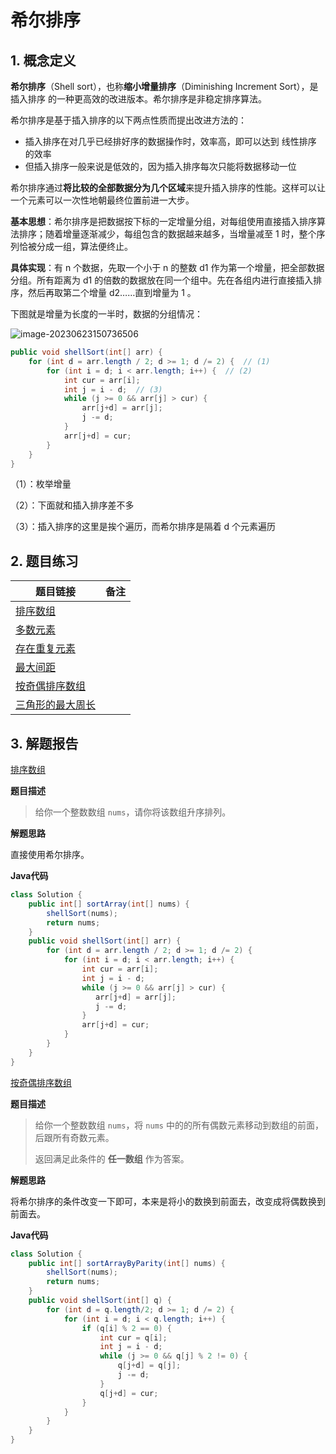 # 希尔排序

## 1. 概念定义

**希尔排序**（Shell sort），也称**缩小增量排序**（Diminishing Increment Sort），是 插入排序 的一种更高效的改进版本。希尔排序是非稳定排序算法。

希尔排序是基于插入排序的以下两点性质而提出改进方法的：

- 插入排序在对几乎已经排好序的数据操作时，效率高，即可以达到 线性排序 的效率
- 但插入排序一般来说是低效的，因为插入排序每次只能将数据移动一位



希尔排序通过**将比较的全部数据分为几个区域**来提升插入排序的性能。这样可以让一个元素可以一次性地朝最终位置前进一大步。



**基本思想**：希尔排序是把数据按下标的一定增量分组，对每组使用直接插入排序算法排序；随着增量逐渐减少，每组包含的数据越来越多，当增量减至 1 时，整个序列恰被分成一组，算法便终止。



**具体实现**：有 n 个数据，先取一个小于 n 的整数 d1 作为第一个增量，把全部数据分组。所有距离为 d1 的倍数的数据放在同一个组中。先在各组内进行直接插入排序，然后再取第二个增量 d2……直到增量为 1 。

下图就是增量为长度的一半时，数据的分组情况：

![image-20230623150736506](https://gitee.com/LowProfile666/image-bed/raw/master/img/image-20230623150736506.png)

```java
public void shellSort(int[] arr) {
    for (int d = arr.length / 2; d >= 1; d /= 2) {  // (1)
        for (int i = d; i < arr.length; i++) {  // (2)
            int cur = arr[i];
            int j = i - d;  // (3)
            while (j >= 0 && arr[j] > cur) {
                arr[j+d] = arr[j];
                j -= d; 
            }
            arr[j+d] = cur;
        }
    }
}
```

（1）：枚举增量

（2）：下面就和插入排序差不多

（3）：插入排序的这里是挨个遍历，而希尔排序是隔着 d 个元素遍历

## 2. 题目练习

| 题目链接                                                     | 备注 |
| ------------------------------------------------------------ | ---- |
| [排序数组](https://leetcode-cn.com/problems/sort-an-array/)  |      |
| [多数元素](https://leetcode-cn.com/problems/majority-element/) |      |
| [存在重复元素](https://leetcode-cn.com/problems/contains-duplicate/) |      |
| [最大间距](https://leetcode-cn.com/problems/maximum-gap/)    |      |
| [按奇偶排序数组](https://leetcode-cn.com/problems/sort-array-by-parity/) |      |
| [三角形的最大周长](https://leetcode-cn.com/problems/largest-perimeter-triangle/) |      |

## 3. 解题报告

[排序数组](https://leetcode-cn.com/problems/sort-an-array/)

**题目描述**

> 给你一个整数数组 `nums`，请你将该数组升序排列。

**解题思路**

直接使用希尔排序。

**Java代码**

```java
class Solution {
    public int[] sortArray(int[] nums) {
        shellSort(nums);
        return nums;
    }
    public void shellSort(int[] arr) {
        for (int d = arr.length / 2; d >= 1; d /= 2) {
            for (int i = d; i < arr.length; i++) {
                int cur = arr[i];
                int j = i - d;
                while (j >= 0 && arr[j] > cur) {
                   arr[j+d] = arr[j];
                   j -= d; 
                }
                arr[j+d] = cur;
            }
        }
    }
}
```

[按奇偶排序数组](https://leetcode-cn.com/problems/sort-array-by-parity/)

**题目描述**

> 给你一个整数数组 `nums`，将 `nums` 中的的所有偶数元素移动到数组的前面，后跟所有奇数元素。
>
> 返回满足此条件的 **任一数组** 作为答案。

**解题思路**

将希尔排序的条件改变一下即可，本来是将小的数换到前面去，改变成将偶数换到前面去。

**Java代码**

```java
class Solution {
    public int[] sortArrayByParity(int[] nums) {
        shellSort(nums);
        return nums;
    }
    public void shellSort(int[] q) {
        for (int d = q.length/2; d >= 1; d /= 2) {
            for (int i = d; i < q.length; i++) {
                if (q[i] % 2 == 0) {
                    int cur = q[i];
                    int j = i - d;
                    while (j >= 0 && q[j] % 2 != 0) {
                        q[j+d] = q[j];
                        j -= d;
                    }
                    q[j+d] = cur;
                }
            }
        }
    }
}
```

